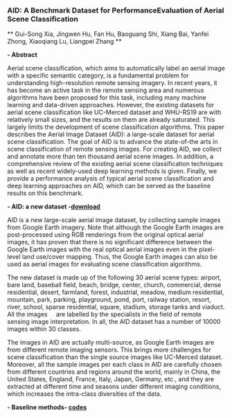 ### AID: A Benchmark Dataset for PerformanceEvaluation of Aerial Scene Classification

** Gui-Song Xia, Jingwen Hu, Fan Hu, Baoguang Shi, Xiang Bai, Yanfei Zhong, Xiaoqiang Lu, Liangpei Zhang **

**- Abstract**

Aerial scene classification, which aims to automatically label an aerial image with a specific semantic category, is a fundamental problem for understanding high-resolution remote sensing imagery. In recent years, it has become an active task in the remote sensing area and numerous algorithms have been proposed for this task, including many machine learning and data-driven approaches. However, the existing datasets for aerial scene classification like UC-Merced dataset and WHU-RS19 are with relatively small sizes, and the results on them are already saturated. This largely limits the development of scene classification algorithms. This paper describes the Aerial Image Dataset (AID): a large-scale dataset for aerial scene classification. The goal of AID is to advance the state-of-the arts in scene classification of remote sensing images. For creating AID, we collect and annotate more than ten thousand aerial scene images. In addition, a comprehensive review of the existing aerial scene classification techniques as well as recent widely-used deep learning methods is given. Finally, we provide a performance analysis of typical aerial scene classification and deep learning approaches on AID, which can be served as the baseline results on this benchmark.

**- AID: a new dataset -[download](https://pan.baidu.com/s/1mifOBv6)**

AID is a new large-scale aerial image dataset, by collecting sample images from Google Earth imagery. Note that although the Google Earth images are post-processed using RGB renderings from the original optical aerial images, it has proven that there is no significant difference between the Google Earth images with the real optical aerial images even in the pixel-level land use/cover mapping. Thus, the Google Earth images can also be used as aerial images for evaluating scene classification algorithms.  

The new dataset is made up of the following 30 aerial scene types: airport, bare land, baseball field, beach, bridge, center, church, commercial, dense residential, desert, farmland, forest, industrial, meadow, medium residential, mountain, park, parking, playground, pond, port, railway station, resort, river, school, sparse residential, square, stadium, storage tanks and viaduct. All the images     are labelled by the specialists in the field of remote sensing image interpretation. In all, the AID dataset has a number of 10000 images within 30 classes. 

The images in AID are actually multi-source, as Google Earth images are from different remote imaging sensors. This brings more challenges for scene classification than the single source images like UC-Merced dataset. Moreover, all the sample images per each class in AID are carefully chosen from different countries and regions around the world, mainly in China, the United States,     England, France, Italy, Japan, Germany, etc., and they are extracted at different time and seasons under different imaging conditions, which increases the intra-class diversities of the data. 

**- Baseline methods- [codes](https://github.com/CAPTAIN-WHU/AID)**
